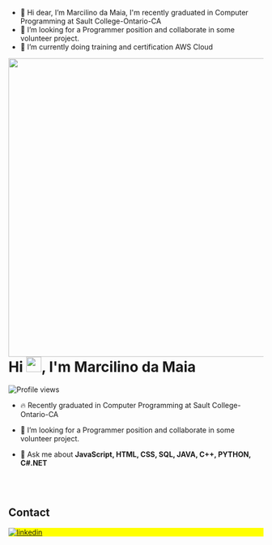 


- 👋 Hi dear, I’m Marcilino da Maia, I'm recently graduated in Computer Programming at Sault College-Ontario-CA
- 👀 I’m looking for a Programmer position and collaborate in some volunteer project.
- 🌱 I’m currently doing training and certification AWS Cloud

<img align="right" height="590em" src="[https://raw.githubusercontent.com/gist/marclnomaia/a80136ff022365b562924bbfb57dec02/raw/a7c5f89236519ced8f77fcff8b0e665275d4d61d/gitCard.svg]"/>
<h1 align="left">Hi <img src="https://raw.githubusercontent.com/kaueMarques/kaueMarques/master/hi.gif" height="30px">, I'm Marcilino da Maia</h1>
<p align="left"> <img src="https://komarev.com/ghpvc/?username=marclnomaia&color=yellow" alt="Profile views" /> </p>

- 🔥 Recently graduated in Computer Programming at Sault College-Ontario-CA

- 👀 I’m looking for a Programmer position and collaborate in some volunteer project.

- 💬 Ask me about **JavaScript, HTML, CSS, SQL, JAVA, C++, PYTHON, C#.NET**

<!--

<br><br>

## 🛠 &nbsp;Tech Stack

![JavaScript](https://img.shields.io/badge/-JavaScript-05122A?style=flat&logo=javascript)&nbsp;
![Node.js](https://img.shields.io/badge/-Node.js-05122A?style=flat&logo=node.js)&nbsp;
![HTML](https://img.shields.io/badge/-HTML-05122A?style=flat&logo=HTML5)&nbsp;
![CSS](https://img.shields.io/badge/-CSS-05122A?style=flat&logo=CSS3&logoColor=1572B6)&nbsp;
![React](https://img.shields.io/badge/-React-05122A?style=flat&logo=react)&nbsp;
![Git](https://img.shields.io/badge/-Git-05122A?style=flat&logo=git)&nbsp;
![GitHub](https://img.shields.io/badge/-GitHub-05122A?style=flat&logo=github)&nbsp;
![Markdown](https://img.shields.io/badge/-Markdown-05122A?style=flat&logo=markdown)&nbsp;
![Visual Studio Code](https://img.shields.io/badge/-Visual%20Studio%20Code-05122A?style=flat&logo=visual-studio-code&logoColor=007ACC)&nbsp;
![PostgreSQL](https://img.shields.io/badge/-PostgreSQL-05122A?style=flat&logo=postgresql)&nbsp;
![SQLite](https://img.shields.io/badge/-SQLite-05122A?style=flat&logo=sqlite)&nbsp;

<br><br>

## ⚙️ &nbsp;GitHub Analytics

<p align="left">
<img width="530em" src="https://github-readme-stats.vercel.app/api?username=maykbrito&show_icons=true&theme=vision-friendly-dark" alt="maykbrito's stats"/>
<img width="530em" src="https://github-readme-stats.vercel.app/api/top-langs/?username=maykbrito&layout=compact&theme=vision-friendly-dark" alt="maykbrito's most languages"/>
</p>
-->

<br><br>

## Contact

<p align="left" style="background:yellow">

<a href="https://www.linkedin.com/in/marcilino-m-108007171/" target="_blank">
  <img align="center" src="https://img.shields.io/badge/-maykbrito-05122A?style=flat&logo=linkedin" alt="linkedin"/>
</a>

</p>

<!--



<!---
marclnomaia/marclnomaia is a ✨ special ✨ repository because its `README.md` (this file) appears on your GitHub profile.
You can click the Preview link to take a look at your changes.
--->
